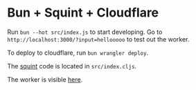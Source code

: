 # Bun + Squint + Cloudflare

Run `bun --hot src/index.js` to start developing.
Go to `http://localhost:3000/?input=hellooooo` to test out the worker.

To deploy to cloudflare, run `bun wrangler deploy`.

The [squint](https://github.com/squint-cljs/squint) code is located in `src/index.cljs`.

The worker is visible [here](https://my-worker.borkdude.workers.dev/?input=hellooo).
